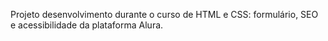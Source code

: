 Projeto desenvolvimento durante o curso de HTML e CSS: formulário, SEO e acessibilidade da plataforma Alura.
